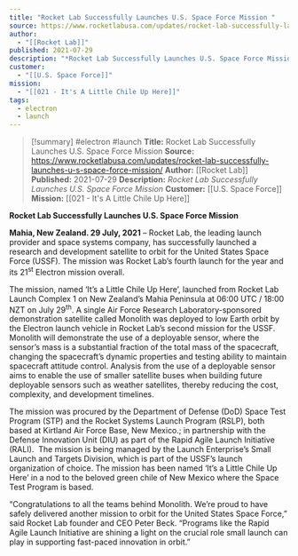 ```yaml
---
title: "Rocket Lab Successfully Launches U.S. Space Force Mission "
source: https://www.rocketlabusa.com/updates/rocket-lab-successfully-launches-u-s-space-force-mission/
author:
  - "[[Rocket Lab]]"
published: 2021-07-29
description: "*Rocket Lab Successfully Launches U.S. Space Force Mission*"
customer:
  - "[[U.S. Space Force]]"
mission:
  - "[[021 - It's A Little Chile Up Here]]"
tags:
  - electron
  - launch
---
```

>[!summary]
#electron #launch
**Title:** Rocket Lab Successfully Launches U.S. Space Force Mission 
**Source:** https://www.rocketlabusa.com/updates/rocket-lab-successfully-launches-u-s-space-force-mission/
**Author:** [[Rocket Lab]]
**Published:** 2021-07-29
**Description:** *Rocket Lab Successfully Launches U.S. Space Force Mission*
**Customer:** [[U.S. Space Force]]
**Mission:** [[021 - It's A Little Chile Up Here]]

**Rocket Lab Successfully Launches U.S. Space Force Mission**

**Mahia, New Zealand. 29 July, 2021** – Rocket Lab, the leading launch provider and space systems company, has successfully launched a research and development satellite to orbit for the United States Space Force (USSF). The mission was Rocket Lab’s fourth launch for the year and its 21<sup>st</sup> Electron mission overall.

The mission, named ‘It’s a Little Chile Up Here’, launched from Rocket Lab Launch Complex 1 on New Zealand’s Mahia Peninsula at 06:00 UTC / 18:00 NZT on July 29<sup>th</sup>. A single Air Force Research Laboratory-sponsored demonstration satellite called Monolith was deployed to low Earth orbit by the Electron launch vehicle in Rocket Lab’s second mission for the USSF. Monolith will demonstrate the use of a deployable sensor, where the sensor’s mass is a substantial fraction of the total mass of the spacecraft, changing the spacecraft’s dynamic properties and testing ability to maintain spacecraft attitude control. Analysis from the use of a deployable sensor aims to enable the use of smaller satellite buses when building future deployable sensors such as weather satellites, thereby reducing the cost, complexity, and development timelines.

The mission was procured by the Department of Defense (DoD) Space Test Program (STP) and the Rocket Systems Launch Program (RSLP), both based at Kirtland Air Force Base, New Mexico.; in partnership with the Defense Innovation Unit (DIU) as part of the Rapid Agile Launch Initiative (RALI).  The mission is being managed by the Launch Enterprise’s Small Launch and Targets Division, which is part of the USSF’s launch organization of choice. The mission has been named ‘It’s a Little Chile Up Here’ in a nod to the beloved green chile of New Mexico where the Space Test Program is based.

“Congratulations to all the teams behind Monolith. We’re proud to have safely delivered another mission to orbit for the United States Space Force,” said Rocket Lab founder and CEO Peter Beck. “Programs like the Rapid Agile Launch Initiative are shining a light on the crucial role small launch can play in supporting fast-paced innovation in orbit.”